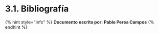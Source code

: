 # 3.1. Bibliografía





{% hint style="info" %}
**Documento escrito por: Pablo Perea Campos**
{% endhint %}
